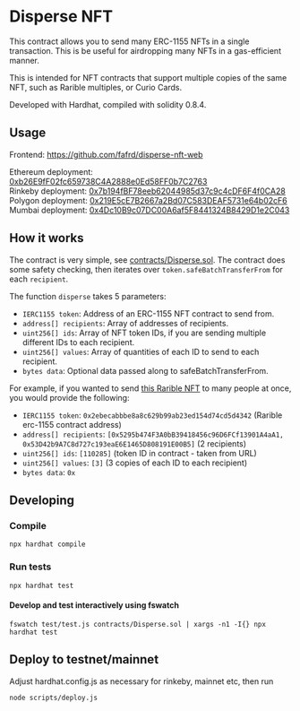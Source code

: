 # Disperse NFT

This contract allows you to send many ERC-1155 NFTs in a single transaction. This is be useful for airdropping many NFTs in a gas-efficient manner.

This is intended for NFT contracts that support multiple copies of the same NFT, such as Rarible multiples, or Curio Cards.

Developed with Hardhat, compiled with solidity 0.8.4.

## Usage

Frontend: https://github.com/fafrd/disperse-nft-web

Ethereum deployment: [0xb26E9fF02fc659738C4A2888e0Ed58FF0b7C2763](https://etherscan.io/address/0xb26e9ff02fc659738c4a2888e0ed58ff0b7c2763)<br>
Rinkeby deployment: [0x7b194fBF78eeb62044985d37c9c4cDF6F4f0CA28](https://rinkeby.etherscan.io/address/0x7b194fBF78eeb62044985d37c9c4cDF6F4f0CA28)<br>
Polygon deployment: [0x219E5cE7B2667a2Bd07C583DEAF5731e64b02cF6](https://polygonscan.com/address/0x219E5cE7B2667a2Bd07C583DEAF5731e64b02cF6)<br>
Mumbai deployment: [0x4Dc10B9c07DC00A6af5F8441324B8429D1e2C043](https://mumbai.polygonscan.com/address/0x4dc10b9c07dc00a6af5f8441324b8429d1e2c043)

## How it works

The contract is very simple, see [contracts/Disperse.sol](contracts/Disperse.sol). The contract does some safety checking, then iterates over `token.safeBatchTransferFrom` for each `recipient`.

The function `disperse` takes 5 parameters:
- `IERC1155 token`: Address of an ERC-1155 NFT contract to send from.
- `address[] recipients`: Array of addresses of recipients.
- `uint256[] ids`: Array of NFT token IDs, if you are sending multiple different IDs to each recipient.
- `uint256[] values`: Array of quantities of each ID to send to each recipient.
- `bytes data`: Optional data passed along to safeBatchTransferFrom.

For example, if you wanted to send [this Rarible NFT](https://rinkeby.rarible.com/token/0x2ebecabbbe8a8c629b99ab23ed154d74cd5d4342:110285?tab=owners) to many people at once, you would provide the following:
- `IERC1155 token`: `0x2ebecabbbe8a8c629b99ab23ed154d74cd5d4342` (Rarible erc-1155 contract address)
- `address[] recipients`: `[0x5295b474F3A0bB39418456c96D6FCf13901A4aA1, 0x53D42b9A7C8d727c193eaE6E1465D808191E00B5]` (2 recipients)
- `uint256[] ids`: `[110285]` (token ID in contract - taken from URL)
- `uint256[] values`: `[3]` (3 copies of each ID to each recipient)
- `bytes data`: `0x`

## Developing

### Compile

    npx hardhat compile

### Run tests

    npx hardhat test

#### Develop and test interactively using fswatch

    fswatch test/test.js contracts/Disperse.sol | xargs -n1 -I{} npx hardhat test

## Deploy to testnet/mainnet

Adjust hardhat.config.js as necessary for rinkeby, mainnet etc, then run

    node scripts/deploy.js
